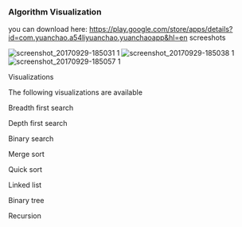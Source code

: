 ### Algorithm Visualization

you can download here:
https://play.google.com/store/apps/details?id=com.yuanchao.a54liyuanchao.yuanchaoapp&hl=en
screeshots

![screenshot_20170929-185031 1](https://user-images.githubusercontent.com/30215905/31039969-cfce26ce-a547-11e7-9254-2d1ced01550b.png)
![screenshot_20170929-185038 1](https://user-images.githubusercontent.com/30215905/31039972-d51e49d8-a547-11e7-9921-0613eae851e4.png)
![screenshot_20170929-185057 1](https://user-images.githubusercontent.com/30215905/31039974-d7f2af5a-a547-11e7-8804-5a3a2f1c8d7c.png)

Visualizations

The following visualizations are available

Breadth first search

Depth first search

Binary search

Merge sort

Quick sort

Linked list

Binary tree

Recursion

